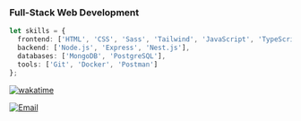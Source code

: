 
### Full-Stack Web Development

```typescript
let skills = {
  frontend: ['HTML', 'CSS', 'Sass', 'Tailwind', 'JavaScript', 'TypeScript', 'React', 'Framer Motion'],
  backend: ['Node.js', 'Express', 'Nest.js'],
  databases: ['MongoDB', 'PostgreSQL'],
  tools: ['Git', 'Docker', 'Postman']
};
```

<!--START_SECTION:waka-->
[![wakatime](https://wakatime.com/badge/user/a155ba27-64f5-45a5-a7c9-9f80867d6e28.svg?style=for-the-badge)](https://wakatime.com/@a155ba27-64f5-45a5-a7c9-9f80867d6e28)
<!--END_SECTION:waka-->

[![Email](https://img.shields.io/badge/Email-D14836?style=flat-square&logo=gmail&logoColor=white)](mailto:callmealexsam@gmail.com)

